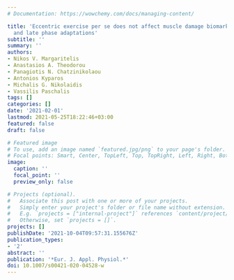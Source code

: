```yaml
---
# Documentation: https://wowchemy.com/docs/managing-content/

title: 'Eccentric exercise per se does not affect muscle damage biomarkers: early
  and late phase adaptations'
subtitle: ''
summary: ''
authors:
- Nikos V. Margaritelis
- Anastasios A. Theodorou
- Panagiotis N. Chatzinikolaou
- Antonios Kyparos
- Michalis G. Nikolaidis
- Vassilis Paschalis
tags: []
categories: []
date: '2021-02-01'
lastmod: 2021-05-25T18:22:46+03:00
featured: false
draft: false

# Featured image
# To use, add an image named `featured.jpg/png` to your page's folder.
# Focal points: Smart, Center, TopLeft, Top, TopRight, Left, Right, BottomLeft, Bottom, BottomRight.
image:
  caption: ''
  focal_point: ''
  preview_only: false

# Projects (optional).
#   Associate this post with one or more of your projects.
#   Simply enter your project's folder or file name without extension.
#   E.g. `projects = ["internal-project"]` references `content/project/deep-learning/index.md`.
#   Otherwise, set `projects = []`.
projects: []
publishDate: '2021-10-04T09:57:31.155676Z'
publication_types:
- '2'
abstract: ''
publication: '*Eur. J. Appl. Physiol.*'
doi: 10.1007/s00421-020-04528-w
---
```

